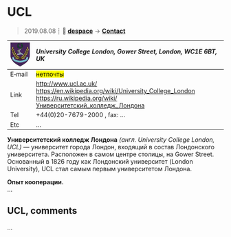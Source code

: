 # UCL
> 2019.08.08 ┊ **🚀 [despace](index.md)** → **[Contact](contact.md)**

|[![](f/contact/u/ucl_logo1_thumb.jpg)](f/contact/u/ucl_logo1.png)|*University College London, Gower Street, London, WC1E 6BT, UK*|
|:--|:--|
|E‑mail| <mark>нетпочты</mark> |
|Link| <http://www.ucl.ac.uk/><br> <https://en.wikipedia.org/wiki/University_College_London> <https://ru.wikipedia.org/wiki/Университетский_колледж_Лондона> |
|Tel| +44(0)20-7679-2000 , fax: … |
|Etc| … |

**Университетский колледж Лондона** *(англ. University College London, UCL)* — университет города Лондон, входящий в состав Лондонского университета. Расположен в самом центре столицы, на Gower Street. Основанный в 1826 году как Лондонский университет (London University), UCL стал самым первым университетом Лондона.

**Опыт кооперации.**  
…


<p style="page-break-after:always"> </p>

## UCL, comments

…

